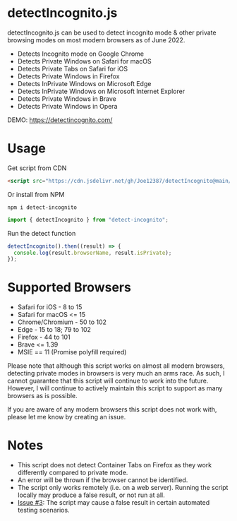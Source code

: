 # detectIncognito.js

detectIncognito.js can be used to detect incognito mode & other private browsing modes on most modern browsers as of June 2022.

- Detects Incognito mode on Google Chrome
- Detects Private Windows on Safari for macOS
- Detects Private Tabs on Safari for iOS
- Detects Private Windows in Firefox
- Detects InPrivate Windows on Microsoft Edge
- Detects InPrivate Windows on Microsoft Internet Explorer
- Detects Private Windows in Brave
- Detects Private Windows in Opera

DEMO: https://detectincognito.com/

# Usage

Get script from CDN

```html
<script src="https://cdn.jsdelivr.net/gh/Joe12387/detectIncognito@main/detectIncognito.min.js"></script>
```

Or install from NPM

```
npm i detect-incognito
```

```javascript
import { detectIncognito } from "detect-incognito";
```

Run the detect function

```javascript
detectIncognito().then((result) => {
  console.log(result.browserName, result.isPrivate);
});
```

# Supported Browsers

- Safari for iOS - 8 to 15
- Safari for macOS <= 15
- Chrome/Chromium - 50 to 102
- Edge - 15 to 18; 79 to 102
- Firefox - 44 to 101
- Brave <= 1.39
- MSIE == 11 (Promise polyfill required)

Please note that although this script works on almost all modern browsers, detecting private modes in browsers is very much an arms race. As such, I cannot guarantee that this script will continue to work into the future. However, I will continue to actively maintain this script to support as many browsers as is possible.

If you are aware of any modern browsers this script does not work with, please let me know by creating an issue.

# Notes

- This script does not detect Container Tabs on Firefox as they work differently compared to private mode.
- An error will be thrown if the browser cannot be identified.
- The script only works remotely (i.e. on a web server). Running the script locally may produce a false result, or not run at all.
- [Issue #3](https://github.com/Joe12387/detectIncognito/issues/3 "Issue #3"): The script may cause a false result in certain automated testing scenarios.
